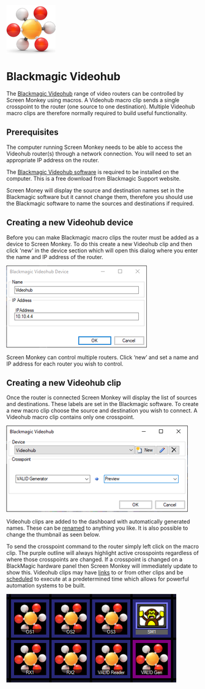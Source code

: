 ![](../../images/videohub.png)
# Blackmagic Videohub
The [Blackmagic Videohub](https://www.blackmagicdesign.com/products) range of video routers can be controlled by Screen Monkey using macros. A Videohub macro clip sends a single crosspoint to the router (one source to one destination). Multiple Videohub macro clips are therefore normally required to build useful functionality.

## Prerequisites
The computer running Screen Monkey needs to be able to access the Videohub router(s) through a network connection. You will need to set an appropriate IP address on the router. 

The [Blackmagic Videohub software](https://www.blackmagicdesign.com/support) is required to be installed on the computer. This is a free download from Blackmagic Support website.

Screen Money will display the source and destination names set in the Blackmagic software but it cannot change them, therefore you should use the Blackmagic software to name the sources and destinations if required.

## Creating a new Videohub device
Before you can make Blackmagic macro clips the router must be added as a device to Screen Monkey. To do this create a new Videohub clip and then click 'new' in the device section which will open this dialog where you enter the name and IP address of the router.

![](../../images/macro-videohub-device.png)

Screen Monkey can control multiple routers. Click ‘new’ and set a name and IP address for each router you wish to control.

## Creating a new Videohub clip
Once the router is connected Screen Monkey will display the list of sources and destinations. These labels are set in the Blackmagic software. To create a new macro clip choose the source and destination you wish to connect. A Videohub macro clip contains only one crosspoint.

![](../../images/macro-videohub.png)

Videohub clips are added to the dashboard with automatically generated names. These can be [renamed](../clipSettings/rename.md) to anything you like. It is also possible to change the thumbnail as seen below. 

To send the crosspoint command to the router simply left click on the macro clip. The purple outline will always highlight active crosspoints regardless of where those crosspoints are changed. If a crosspoint is changed on a BlackMagic hardware panel then Screen Monkey will immediately update to show this. Videohub clips may have [links](../clipSettings/link.md) to or from other clips and be [scheduled](../toolbar/schedule.md) to execute at a predetermined time which allows for powerful automation systems to be built. 

![](../../images/dashboard-macro-videohub.png)